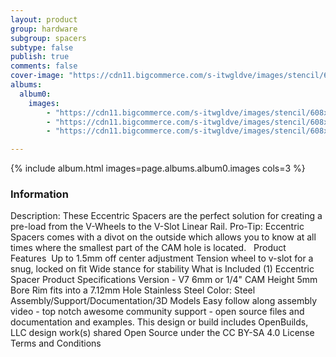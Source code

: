 ```yaml
---
layout: product
group: hardware
subgroup: spacers
subtype: false
publish: true
comments: false
cover-image: "https://cdn11.bigcommerce.com/s-itwgldve/images/stencil/608x608/products/97/6448/eccentric__89060.1675310611.png?c=2"
albums:
  album0:
    images:
        - "https://cdn11.bigcommerce.com/s-itwgldve/images/stencil/608x608/products/97/6448/eccentric__89060.1675310611.png?c=2"
        - "https://cdn11.bigcommerce.com/s-itwgldve/images/stencil/608x608/products/97/2624/eccentricspacer_g_w_1__48928.1675310610.jpg?c=2"
        - "https://cdn11.bigcommerce.com/s-itwgldve/images/stencil/608x608/products/97/2625/eccentricspacer_i_w_1__52914.1675310610.jpg?c=2"

---
```


{% include album.html images=page.albums.album0.images cols=3 %}

### Information

Description:
 These Eccentric Spacers are the perfect solution for creating a pre-load from the V-Wheels to the V-Slot Linear Rail. Pro-Tip: Eccentric Spacers comes with a divot on the outside which allows you to know at all times where the smallest part of the CAM hole is located.   Product Features   Up to 1.5mm off center adjustment Tension wheel to v-slot for a snug, locked on fit Wide stance for stability  What is Included  (1) Eccentric Spacer  Product Specifications  Version - V7 6mm or 1/4" CAM Height 5mm Bore Rim fits into a 7.12mm Hole Stainless Steel Color: Steel   Assembly/Support/Documentation/3D Models   Easy follow along assembly video - top notch awesome community support - open source files and documentation and examples. This design or build includes  OpenBuilds, LLC design work(s) shared Open Source under the CC BY-SA 4.0 License Terms and Conditions  

